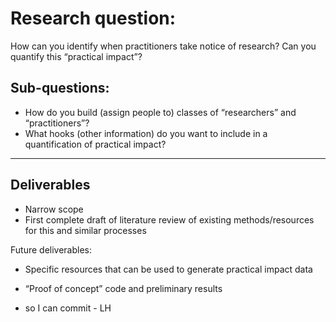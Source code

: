 
# Research question:

How can you identify when practitioners take notice of research?  Can you quantify this “practical impact”?

## Sub-questions:

*  How do you build (assign people to) classes of “researchers” and “practitioners”?
*  What hooks (other information) do you want to include in a quantification of practical impact?


----

## Deliverables

* Narrow scope
* First complete draft of literature review of existing methods/resources for this and similar processes

Future deliverables:
* Specific resources that can be used to generate practical impact data
* “Proof of concept” code and preliminary results

* so I can commit - LH
